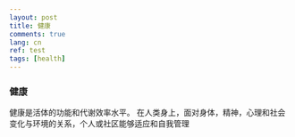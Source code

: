 ```yaml
---
layout: post
title: 健康
comments: true
lang: cn
ref: test
tags: [health]
---
```


### 健康

健康是活体的功能和代谢效率水平。 在人类身上，面对身体，精神，心理和社会变化与环境的关系，个人或社区能够适应和自我管理
